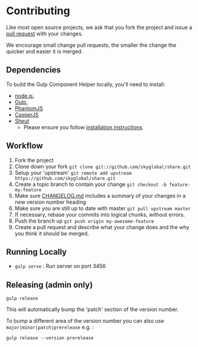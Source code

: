 # Contributing

Like most open source projects, we ask that you fork the project and issue a [pull request](#pull-requests) with your changes.

We encourage small change pull requests, the smaller the change the quicker and easier it is merged.

## Dependencies

To build the Gulp Component Helper locally, you'll need to install:
 * [node.js](http://nodejs.org),
 * [Gulp](http://gulpjs.com),
 * [PhantomJS](http://phantomjs.org/)
 * [CasperJS](http://casperjs.org/)
 * [Sheut](https://github.com/skyglobal/Sheut)
   * Please ensure you follow [installation instructions](https://github.com/skyglobal/Sheut#installation)


## Workflow

1. Fork the project
2. Clone down your fork
`git clone git://github.com/skyglobal/share.git`
3. Setup your 'upstream'
`git remote add upstream https://github.com/skyglobal/share.git`
4. Create a topic branch to contain your change
`git checkout -b feature-my-feature`
5. Make sure [CHANGELOG.md](./CHANGELOG.md) includes a summary of your changes in a new version number heading
6. Make sure you are still up to date with master
`git pull upstream master`
7. If necessary, rebase your commits into logical chunks, without errors.
8. Push the branch up 
`git push origin my-awesome-feature`
9. Create a pull request and describe what your change does and the why you think it should be merged.

## Running Locally

 * `gulp serve` :  Run server on port 3456
 
## Releasing (admin only)

`gulp release`

This will automatically bump the 'patch' section of the version number.  

To bump a different area of the version number you can also use `major|minor|patch|prerelease` e.g. :

`gulp release --version prerelease`